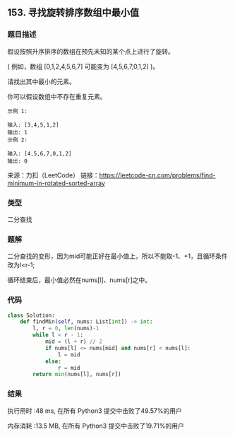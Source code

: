 ## 153. 寻找旋转排序数组中最小值



### 题目描述

假设按照升序排序的数组在预先未知的某个点上进行了旋转。

( 例如，数组 [0,1,2,4,5,6,7] 可能变为 [4,5,6,7,0,1,2] )。

请找出其中最小的元素。

你可以假设数组中不存在重复元素。

```
示例 1:

输入: [3,4,5,1,2]
输出: 1
示例 2:

输入: [4,5,6,7,0,1,2]
输出: 0
```

来源：力扣（LeetCode）
链接：https://leetcode-cn.com/problems/find-minimum-in-rotated-sorted-array

### 类型

二分查找



### 题解

二分查找的变形，因为mid可能正好在最小值上，所以不能取-1、+1，且循环条件改为l<r-1;

循环结束后，最小值必然在nums[l]、nums[r]之中。



### 代码

```python
class Solution:
    def findMin(self, nums: List[int]) -> int:
    	l, r = 0, len(nums)-1
    	while l < r - 1:
    		mid = (l + r) // 2
    		if nums[l] <= nums[mid] and nums[r] < nums[l]:
    			l = mid 
    		else:
    			r = mid 
    	return min(nums[l], nums[r])
```



### 结果

执行用时 :48 ms, 在所有 Python3 提交中击败了49.57%的用户

内存消耗 :13.5 MB, 在所有 Python3 提交中击败了19.71%的用户